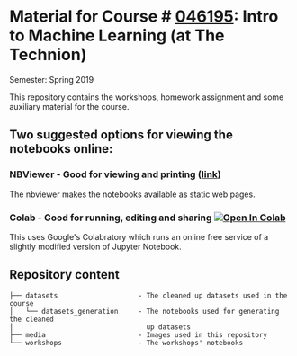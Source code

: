 # Material for Course # [046195](https://ug3.technion.ac.il/rishum/course?MK=46195&CATINFO=&SEM=201802): Intro to Machine Learning  (at The Technion)

Semester: Spring 2019

This repository contains the workshops, homework assignment and some auxiliary material for the course.

## Two suggested options for viewing the notebooks online:

### NBViewer - Good for viewing and printing ([link](https://nbviewer.jupyter.org/github/technion046195/semester_2019_spring/tree/master/))

The nbviewer makes the notebooks available as static web pages.



### Colab - Good for running, editing and sharing [![Open In Colab](https://colab.research.google.com/assets/colab-badge.svg)](https://colab.research.google.com/github/technion046195/semester_2019_spring/blob/master/)

This uses Google's Colabratory which runs an online free service of a slightly modified version of Jupyter Notebook.

## Repository content

``` text
├── datasets                    - The cleaned up datasets used in the course
│   └── datasets_generation     - The notebooks used for generating the cleaned
│                                 up datasets
├── media                       - Images used in this repository
└── workshops                   - The workshops' notebooks
```
